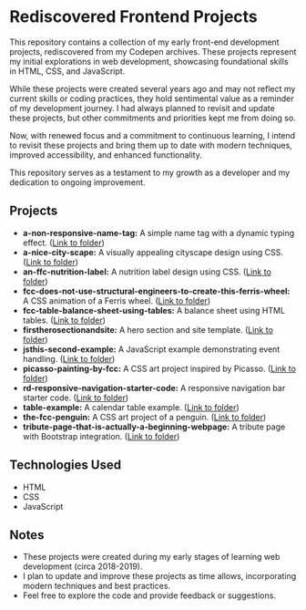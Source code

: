 # Rediscovered Frontend Projects

This repository contains a collection of my early front-end development projects, rediscovered from my Codepen archives. These projects represent my initial explorations in web development, showcasing foundational skills in HTML, CSS, and JavaScript.

While these projects were created several years ago and may not reflect my current skills or coding practices, they hold sentimental value as a reminder of my development journey. I had always planned to revisit and update these projects, but other commitments and priorities kept me from doing so.

Now, with renewed focus and a commitment to continuous learning, I intend to revisit these projects and bring them up to date with modern techniques, improved accessibility, and enhanced functionality.

This repository serves as a testament to my growth as a developer and my dedication to ongoing improvement.

## Projects

- **a-non-responsive-name-tag:** A simple name tag with a dynamic typing effect. ([Link to folder](https://github.com/tony-the-coder/rediscovered-frontend-projects/tree/main/a-non-responsive-name-tag))
- **a-nice-city-scape:** A visually appealing cityscape design using CSS. ([Link to folder](https://github.com/tony-the-coder/rediscovered-frontend-projects/tree/main/a-nice-city-scape))
- **an-ffc-nutrition-label:** A nutrition label design using CSS. ([Link to folder](https://github.com/tony-the-coder/rediscovered-frontend-projects/tree/main/an-ffc-nutrition-label))
- **fcc-does-not-use-structural-engineers-to-create-this-ferris-wheel:** A CSS animation of a Ferris wheel. ([Link to folder](https://github.com/tony-the-coder/rediscovered-frontend-projects/tree/main/fcc-does-not-use-structural-engineers-to-create-this-ferris-wheel))
- **fcc-table-balance-sheet-using-tables:** A balance sheet using HTML tables. ([Link to folder](https://github.com/tony-the-coder/rediscovered-frontend-projects/tree/main/fcc-table-balance-sheet-using-tables))
- **firstherosectionandsite:** A hero section and site template. ([Link to folder](https://github.com/tony-the-coder/rediscovered-frontend-projects/tree/main/firstherosectionandsite))
- **jsthis-second-example:** A JavaScript example demonstrating event handling. ([Link to folder](https://github.com/tony-the-coder/rediscovered-frontend-projects/tree/main/jsthis-second-example))
- **picasso-painting-by-fcc:** A CSS art project inspired by Picasso. ([Link to folder](https://github.com/tony-the-coder/rediscovered-frontend-projects/tree/main/picasso-painting-by-fcc))
- **rd-responsive-navigation-starter-code:** A responsive navigation bar starter code. ([Link to folder](https://github.com/tony-the-coder/rediscovered-frontend-projects/tree/main/rd-responsive-navigation-starter-code))
- **table-example:** A calendar table example. ([Link to folder](https://github.com/tony-the-coder/rediscovered-frontend-projects/tree/main/table-example))
- **the-fcc-penguin:** A CSS art project of a penguin. ([Link to folder](https://github.com/tony-the-coder/rediscovered-frontend-projects/tree/main/the-fcc-penguin))
- **tribute-page-that-is-actually-a-beginning-webpage:** A tribute page with Bootstrap integration. ([Link to folder](https://github.com/tony-the-coder/rediscovered-frontend-projects/tree/main/tribute-page-that-is-actually-a-beginning-webpage))

## Technologies Used

- HTML
- CSS
- JavaScript

## Notes

- These projects were created during my early stages of learning web development (circa 2018-2019).
- I plan to update and improve these projects as time allows, incorporating modern techniques and best practices.
- Feel free to explore the code and provide feedback or suggestions.
